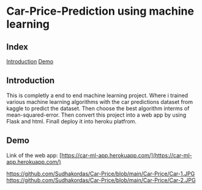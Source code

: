 # Car-Price-Prediction using machine learning
## Index
[Introduction](#introduction)
[Demo](#demo)


## Introduction
This is completly a end to end machine learning project. Where i trained various machine learning algorithms with the car predictions dataset from kaggle to predict the dataset.
Then choose the best algorithm interms of mean-squared-error. Then convert this project into a web app by using  Flask and html. Finall deploy it into heroku platfrom.

## Demo
Link of the web app: [https://car-ml-app.herokuapp.com/](https://car-ml-app.herokuapp.com/)

https://github.com/Sudhakordas/Car-Price/blob/main/Car-Price/Car-1.JPG
https://github.com/Sudhakordas/Car-Price/blob/main/Car-Price/Car-2.JPG

